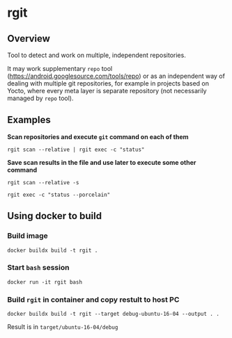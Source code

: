 # rgit

## Overview

Tool to detect and work on multiple, independent repositories.

It may work supplementary `repo` tool (https://android.googlesource.com/tools/repo) or as an independent way of dealing with multiple git repositories, for example in projects based on Yocto, where every meta layer is separate repository (not necessarily managed by `repo` tool).

## Examples

**Scan repositories and execute `git` command on each of them**

`rgit scan --relative | rgit exec -c "status"`

**Save scan results in the file and use later to execute some other command**

`rgit scan --relative -s`

`rgit exec -c "status --porcelain"`

## Using docker to build

### Build image

`docker buildx build -t rgit .`

### Start `bash` session

`docker run -it rgit bash`

### Build `rgit` in container and copy restult to host PC

`docker buildx build -t rgit --target debug-ubuntu-16-04 --output . .`

Result is in `target/ubuntu-16-04/debug`
